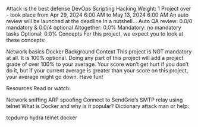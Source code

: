Attack is the best defense
DevOps
Scripting
Hacking
 Weight: 1
 Project over - took place from Apr 29, 2024 6:00 AM to May 13, 2024 6:00 AM
 An auto review will be launched at the deadline
In a nutshell…
Auto QA review: 0.0/0 mandatory & 0.0/4 optional
Altogether:  0.0%
Mandatory: no mandatory tasks
Optional: 0.0%
Concepts
For this project, we expect you to look at these concepts:

Network basics
Docker
Background Context
This project is NOT mandatory at all. It is 100% optional. Doing any part of this project will add a project grade of over 100% to your average. Your score won’t get hurt if you don’t do it, but if your current average is greater than your score on this project, your average might go down. Have fun!

Resources
Read or watch:

Network sniffing
ARP spoofing
Connect to SendGrid’s SMTP relay using telnet
What is Docker and why is it popular?
Dictionary attack
man or help:

tcpdump
hydra
telnet
docker
